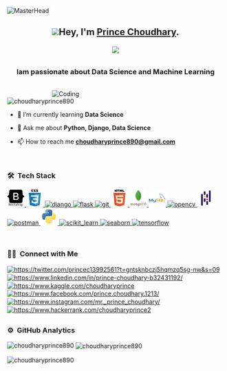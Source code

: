 ![MasterHead](https://media.licdn.com/dms/image/C4D12AQESj72-s5gEKg/article-cover_image-shrink_423_752/0/1626753867110?e=1685577600&v=beta&t=gOD-0x71xoRW3VnXF18HMq841vl6IJZOXWAqwomJE8E)


## <p align="center"><img src="https://github.com/TheDudeThatCode/TheDudeThatCode/blob/master/Assets/Hi.gif" width="35">Hey, I'm [Prince Choudhary](https://www.linkedin.com/in/prince-choudhary-b32431192/).</p>

<p align="center">
    <img src="https://readme-typing-svg.herokuapp.com?color=E22FE4&width=380&height=45&lines=AI+Enthusiast;Always+Learning+New+Things;Empowering+Others;Nice+To+Meet+You+...&center=true"></a>
</p>

##


<h3 align="center">Iam passionate about Data Science and Machine Learning</h3>
<br>

<img align="right" alt="Coding" width="400" src="https://cdn.dribbble.com/users/1162077/screenshots/3848914/programmer.gif">


<p align="left"> <img src="https://komarev.com/ghpvc/?username=choudharyprince890&label=Profile%20views&color=0e75b6&style=flat" alt="choudharyprince890" /> </p>

- 🌱 I’m currently learning **Data Science**

- 💬 Ask me about **Python, Django, Data Science**

- 📫 How to reach me **choudharyprince890@gmail.com**


<br>

### 🛠 &nbsp;Tech Stack
<!-- <h3 align="left">Languages and Tools:</h3> -->
<p align="left"> <a href="https://getbootstrap.com" target="_blank" rel="noreferrer"> <img src="https://raw.githubusercontent.com/devicons/devicon/master/icons/bootstrap/bootstrap-plain-wordmark.svg" alt="bootstrap" width="40" height="40"/> </a> <a href="https://www.w3schools.com/css/" target="_blank" rel="noreferrer"> <img src="https://raw.githubusercontent.com/devicons/devicon/master/icons/css3/css3-original-wordmark.svg" alt="css3" width="40" height="40"/> </a> <a href="https://www.djangoproject.com/" target="_blank" rel="noreferrer"> <img src="https://cdn.worldvectorlogo.com/logos/django.svg" alt="django" width="40" height="40"/> </a> <a href="https://flask.palletsprojects.com/" target="_blank" rel="noreferrer"> <img src="https://www.vectorlogo.zone/logos/pocoo_flask/pocoo_flask-icon.svg" alt="flask" width="40" height="40"/> </a> <a href="https://git-scm.com/" target="_blank" rel="noreferrer"> <img src="https://www.vectorlogo.zone/logos/git-scm/git-scm-icon.svg" alt="git" width="40" height="40"/> </a> <a href="https://www.w3.org/html/" target="_blank" rel="noreferrer"> <img src="https://raw.githubusercontent.com/devicons/devicon/master/icons/html5/html5-original-wordmark.svg" alt="html5" width="40" height="40"/> </a> <a href="https://www.mongodb.com/" target="_blank" rel="noreferrer"> <img src="https://raw.githubusercontent.com/devicons/devicon/master/icons/mongodb/mongodb-original-wordmark.svg" alt="mongodb" width="40" height="40"/> </a> <a href="https://www.mysql.com/" target="_blank" rel="noreferrer"> <img src="https://raw.githubusercontent.com/devicons/devicon/master/icons/mysql/mysql-original-wordmark.svg" alt="mysql" width="40" height="40"/> </a> <a href="https://opencv.org/" target="_blank" rel="noreferrer"> <img src="https://www.vectorlogo.zone/logos/opencv/opencv-icon.svg" alt="opencv" width="40" height="40"/> </a> <a href="https://pandas.pydata.org/" target="_blank" rel="noreferrer"> <img src="https://raw.githubusercontent.com/devicons/devicon/2ae2a900d2f041da66e950e4d48052658d850630/icons/pandas/pandas-original.svg" alt="pandas" width="40" height="40"/> </a> <a href="https://postman.com" target="_blank" rel="noreferrer"> <img src="https://www.vectorlogo.zone/logos/getpostman/getpostman-icon.svg" alt="postman" width="40" height="40"/> </a> <a href="https://www.python.org" target="_blank" rel="noreferrer"> <img src="https://raw.githubusercontent.com/devicons/devicon/master/icons/python/python-original.svg" alt="python" width="40" height="40"/> </a> <a href="https://scikit-learn.org/" target="_blank" rel="noreferrer"> <img src="https://upload.wikimedia.org/wikipedia/commons/0/05/Scikit_learn_logo_small.svg" alt="scikit_learn" width="40" height="40"/> </a> <a href="https://seaborn.pydata.org/" target="_blank" rel="noreferrer"> <img src="https://seaborn.pydata.org/_images/logo-mark-lightbg.svg" alt="seaborn" width="40" height="40"/> </a> <a href="https://www.tensorflow.org" target="_blank" rel="noreferrer"> <img src="https://www.vectorlogo.zone/logos/tensorflow/tensorflow-icon.svg" alt="tensorflow" width="40" height="40"/> </a> </p>

<br>

### 🤝🏻 &nbsp;Connect with Me
<p align="left">
<a href="https://twitter.com/https://twitter.com/princec13992561?t=gntsknbczj5hqmzq5sg-nw&s=09" target="blank"><img align="center" src="https://raw.githubusercontent.com/rahuldkjain/github-profile-readme-generator/master/src/images/icons/Social/twitter.svg" alt="https://twitter.com/princec13992561?t=gntsknbczj5hqmzq5sg-nw&s=09" height="30" width="40" /></a>
<a href="https://linkedin.com/in/https://www.linkedin.com/in/prince-choudhary-b32431192/" target="blank"><img align="center" src="https://raw.githubusercontent.com/rahuldkjain/github-profile-readme-generator/master/src/images/icons/Social/linked-in-alt.svg" alt="https://www.linkedin.com/in/prince-choudhary-b32431192/" height="30" width="40" /></a>
<a href="https://kaggle.com/https://www.kaggle.com/choudharyprince" target="blank"><img align="center" src="https://raw.githubusercontent.com/rahuldkjain/github-profile-readme-generator/master/src/images/icons/Social/kaggle.svg" alt="https://www.kaggle.com/choudharyprince" height="30" width="40" /></a>
<a href="https://fb.com/https://www.facebook.com/prince.choudhary.1213/" target="blank"><img align="center" src="https://raw.githubusercontent.com/rahuldkjain/github-profile-readme-generator/master/src/images/icons/Social/facebook.svg" alt="https://www.facebook.com/prince.choudhary.1213/" height="30" width="40" /></a>
<a href="https://instagram.com/https://www.instagram.com/mr._prince_choudhary/" target="blank"><img align="center" src="https://raw.githubusercontent.com/rahuldkjain/github-profile-readme-generator/master/src/images/icons/Social/instagram.svg" alt="https://www.instagram.com/mr._prince_choudhary/" height="30" width="40" /></a>
<a href="https://www.hackerrank.com/https://www.hackerrank.com/choudharyprince2" target="blank"><img align="center" src="https://raw.githubusercontent.com/rahuldkjain/github-profile-readme-generator/master/src/images/icons/Social/hackerrank.svg" alt="https://www.hackerrank.com/choudharyprince2" height="30" width="40" /></a>
</p>

## 
### ⚙️ &nbsp;GitHub Analytics
<p><img align="left" src="https://github-readme-stats.vercel.app/api/top-langs?username=choudharyprince890&show_icons=true&locale=en&layout=compact" alt="choudharyprince890" /></p>

<p>&nbsp;<img align="center" src="https://github-readme-stats.vercel.app/api?username=choudharyprince890&show_icons=true&locale=en" alt="choudharyprince890" /></p>

<p><img align="center" src="https://github-readme-streak-stats.herokuapp.com/?user=choudharyprince890&" alt="choudharyprince890" /></p>
